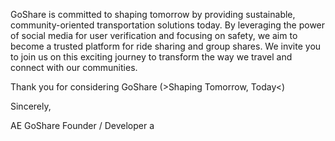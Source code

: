 GoShare is committed to shaping tomorrow by providing sustainable, community-oriented transportation solutions today. By leveraging the power of social media for user verification and focusing on safety, we aim to become a trusted platform for ride sharing and group shares. We invite you to join us on this exciting journey to transform the way we travel and connect with our communities.

Thank you for considering GoShare (>Shaping Tomorrow, Today<)

Sincerely,

AE 
GoShare Founder / Developer a
